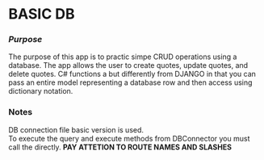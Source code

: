 # **BASIC DB**

### _Purpose_
The purpose of this app is to practic simpe CRUD operations using a database.
The app allows the user to create quotes, update quotes, and delete quotes.
C# functions a but differently from DJANGO in that you can pass an entire model representing a database row and then access using dictionary notation.

### Notes
DB connection file basic version is used.  
To execute the query and execute methods from DBConnector you must call the directly.
**PAY ATTETION TO ROUTE NAMES AND SLASHES**